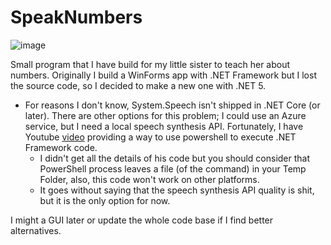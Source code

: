 # SpeakNumbers
![image](https://user-images.githubusercontent.com/69211409/118551818-6be65c80-b75e-11eb-86a6-f1319d20ce0f.png)

Small program that I have build for my little sister to teach her about numbers. Originally I build a WinForms app with .NET Framework but I lost the source code, so I decided to make a new one with .NET 5.
- For reasons I don't know, System.Speech isn't shipped in .NET Core (or later). There are other options for this problem; I could use an Azure service, but I need a local speech synthesis API. Fortunately, I have Youtube [video](https://www.youtube.com/watch?v=GTCrPgrXV7w) providing a way to use powershell to execute .NET Framework code.
  - I didn't get all the details of his code but you should consider that PowerShell process leaves a file (of the command) in your Temp Folder, also, this code won't work on other platforms.
  - It goes without saying that the speech synthesis API quality is shit, but it is the only option for now.

I might a GUI later or update the whole code base if I find better alternatives.
